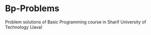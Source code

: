 # Bp-Problems
Problem solutions of Basic Programming course in Sharif University of Technology (Java)
